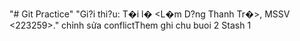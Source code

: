 "# Git Practice" 
"Gi?i thi?u: T�i l� <L�m D?ng Thanh Tr�>, MSSV <223259>." 
chỉnh sửa conflictThem ghi chu buoi 2
Stash 1
